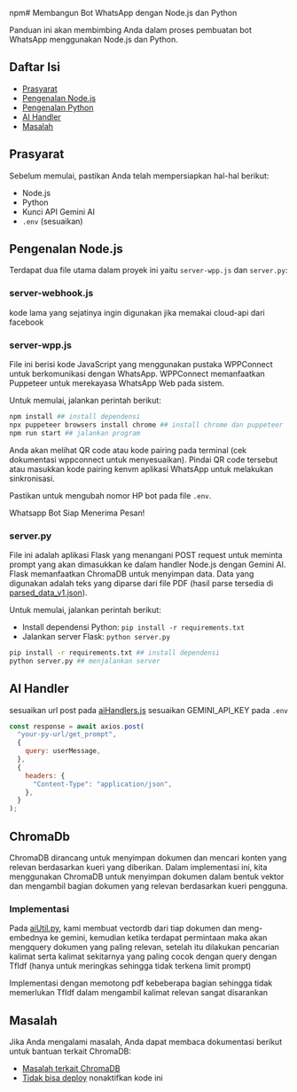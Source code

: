 npm# Membangun Bot WhatsApp dengan Node.js dan Python

Panduan ini akan membimbing Anda dalam proses pembuatan bot WhatsApp menggunakan Node.js dan Python.

## Daftar Isi

- [Prasyarat](#prasyarat)
- [Pengenalan Node.js](#pengenalan-nodejs)
- [Pengenalan Python](#pengenalan-python)
- [AI Handler](#ai-handler)
- [Masalah](#masalah)

## Prasyarat

Sebelum memulai, pastikan Anda telah mempersiapkan hal-hal berikut:

- Node.js
- Python
- Kunci API Gemini AI
- `.env` (sesuaikan)

## Pengenalan Node.js

Terdapat dua file utama dalam proyek ini yaitu `server-wpp.js` dan `server.py`:

### server-webhook.js

kode lama yang sejatinya ingin digunakan jika memakai cloud-api dari facebook

### server-wpp.js

File ini berisi kode JavaScript yang menggunakan pustaka WPPConnect untuk berkomunikasi dengan WhatsApp. WPPConnect memanfaatkan Puppeteer untuk merekayasa WhatsApp Web pada sistem.

Untuk memulai, jalankan perintah berikut:

```bash
npm install ## install dependensi
npx puppeteer browsers install chrome ## install chrome dan puppeteer
npm run start ## jalankan program
```

Anda akan melihat QR code atau kode pairing pada terminal (cek dokumentasi wppconnect untuk menyesuaikan). Pindai QR code tersebut atau masukkan kode pairing kenvm aplikasi WhatsApp untuk melakukan sinkronisasi.

Pastikan untuk mengubah nomor HP bot pada file `.env`.

Whatsapp Bot Siap Menerima Pesan!

### server.py

File ini adalah aplikasi Flask yang menangani POST request untuk meminta prompt yang akan dimasukkan ke dalam handler Node.js dengan Gemini AI. Flask memanfaatkan ChromaDB untuk menyimpan data. Data yang digunakan adalah teks yang diparse dari file PDF (hasil parse tersedia di [parsed_data_v1.json](./parsed_data_v1.json)).

Untuk memulai, jalankan perintah berikut:

- Install dependensi Python: `pip install -r requirements.txt`
- Jalankan server Flask: `python server.py`

```bash
pip install -r requirements.txt ## install dependensi
python server.py ## menjalankan server
```

## AI Handler

sesuaikan url post pada [aiHandlers.js](./aiHandlers.js)
sesuaikan GEMINI_API_KEY pada `.env`

```javascript
const response = await axios.post(
  "your-py-url/get_prompt",
  {
    query: userMessage,
  },
  {
    headers: {
      "Content-Type": "application/json",
    },
  }
);
```

## ChromaDb

ChromaDB dirancang untuk menyimpan dokumen dan mencari konten yang relevan berdasarkan kueri yang diberikan. Dalam implementasi ini, kita menggunakan ChromaDB untuk menyimpan dokumen dalam bentuk vektor dan mengambil bagian dokumen yang relevan berdasarkan kueri pengguna.

### Implementasi

Pada [aiUtil.py](./aiUtil.py), kami membuat vectordb dari tiap dokumen dan meng-embednya ke gemini, kemudian ketika terdapat permintaan maka akan mengquery dokumen yang paling relevan, setelah itu dilakukan pencarian kalimat serta kalimat sekitarnya yang paling cocok dengan query dengan TfIdf (hanya untuk meringkas sehingga tidak terkena limit prompt)

Implementasi dengan memotong pdf kebeberapa bagian sehingga tidak memerlukan TfIdf dalam mengambil kalimat relevan sangat disarankan

## Masalah

Jika Anda mengalami masalah, Anda dapat membaca dokumentasi berikut untuk bantuan terkait ChromaDB:

- [Masalah terkait ChromaDB](https://github.com/chroma-core/chroma/issues/189#issuecomment-1454418844)
- [Tidak bisa deploy](./puppeteer.config.cjs) nonaktifkan kode ini
